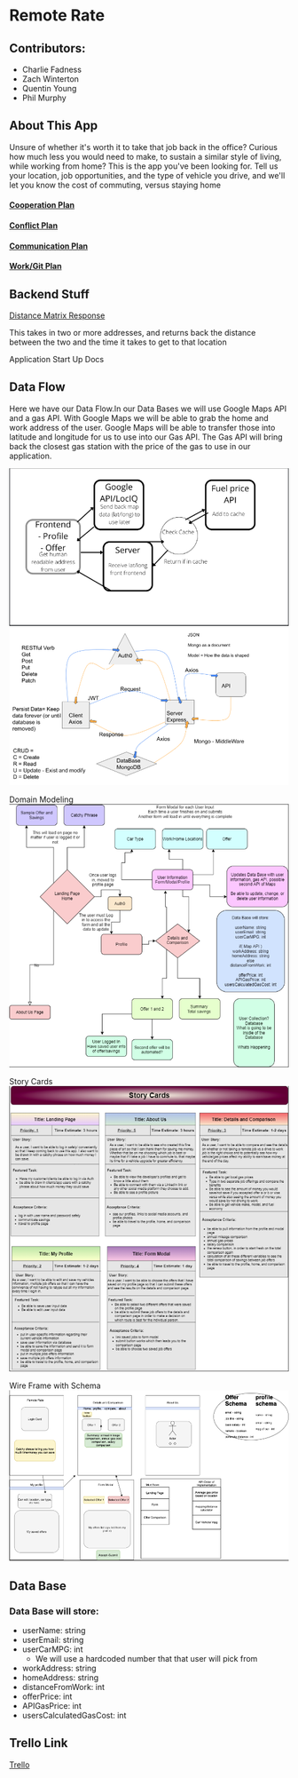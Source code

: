 # Remote Rate

## Contributors:

* Charlie Fadness
* Zach Winterton
* Quentin Young
* Phil Murphy

## About This App

Unsure of whether it's worth it to take that job back in the office? Curious how much less you would need to make, to sustain a similar style of living, while working from home? This is the app you've been looking for. Tell us your location, job opportunities, and the type of vehicle you drive, and we'll let you know the cost of commuting, versus staying home

#### [Cooperation Plan](Administrivia/CooperationPlan.md)

#### [Conflict Plan](Administrivia/ConflictPlan.md)

#### [Communication Plan](Administrivia/CommunicationPlan.md)

#### [Work/Git Plan](Administrivia/WorkPlan_Git.md)


## Backend Stuff

[Distance Matrix Response](https://developers.google.com/maps/documentation/distance-matrix/overview#distance-matrix-responses)

This takes in two or more addresses, and returns back the distance between the two and the time it takes to get to that location

Application Start Up Docs

## Data Flow

Here we have our Data Flow.In our Data Bases we will use Google Maps API and a gas API. With Google Maps we will be able to grab the home and work address of the user. Google Maps will be able to transfer those into latitude and longitude for us to use into our Gas API. The Gas API will bring back the closest gas station with the price of the gas to use in our application.

![Data Flow](src/img/DataBaseSchema.png)
![Data Flow With Database](src/img/domainModelingDataBase.png)

Domain Modeling
![UML](src/img/DomainModeling.png)

Story Cards
![Story Cards](src/img/storyCardsRemoteRate.png)

Wire Frame with Schema
![Wire Frame](src/img/wireFrameRemoteRate.png)

## Data Base

### Data Base will store:

- userName: string
- userEmail: string
- userCarMPG: int
  - We will use a hardcoded number that that user will pick from
- workAddress: string
- homeAddress: string
- distanceFromWork: int
- offerPrice: int
- APIGasPrice: int
- usersCalculatedGasCost: int

## Trello Link

[Trello](https://trello.com/b/zcszi1ZW/remote-rate)
